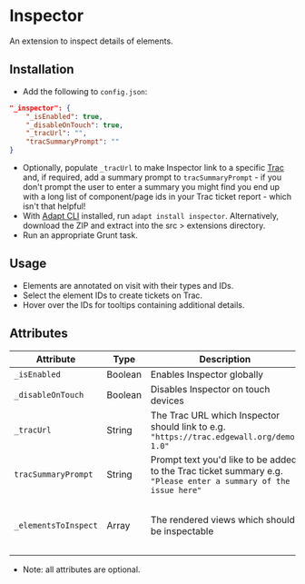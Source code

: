 # Inspector

An extension to inspect details of elements.

## Installation

* Add the following to `config.json`:
```json
"_inspector": {
	"_isEnabled": true,
	"_disableOnTouch": true,
	"_tracUrl": "",
	"tracSummaryPrompt": ""
}
```
* Optionally, populate `_tracUrl` to make Inspector link to a specific [Trac](https://trac.edgewall.org) and, if required, add a summary prompt to `tracSummaryPrompt` - if you don't prompt the user to enter a summary you might find you end up with a long list of component/page ids in your Trac ticket report - which isn't that helpful!
* With [Adapt CLI](https://github.com/adaptlearning/adapt-cli) installed, run `adapt install inspector`. Alternatively, download the ZIP and extract into the src > extensions directory.
* Run an appropriate Grunt task.

## Usage

* Elements are annotated on visit with their types and IDs.
* Select the element IDs to create tickets on Trac.
* Hover over the IDs for tooltips containing additional details.

## Attributes

Attribute | Type | Description | Default
--------- | ---- | ----------- | -------
`_isEnabled` | Boolean | Enables Inspector globally | `false`
`_disableOnTouch` | Boolean | Disables Inspector on touch devices | `false`
`_tracUrl` | String | The Trac URL which Inspector should link to e.g. `"https://trac.edgewall.org/demo-1.0"` | `""`
`tracSummaryPrompt` | String | Prompt text you'd like to be added to the Trac ticket summary e.g. `"Please enter a summary of the issue here"` | `""`
`_elementsToInspect` | Array | The rendered views which should be inspectable | `[ "menu", "page", "article", "block", "component" ]`

* Note: all attributes are optional.
